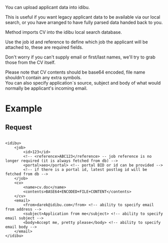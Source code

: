 You can upload applicant data into idibu.

This is useful if you want legacy applicant data to be available via our local search, or you have arranged to have fully parsed data handed back to you.

<p>Method imports CV into the idibu&nbsp;local search database.</p>
<p>Use the job id and reference to define which job the applicant will be attached to, these are required fields.</p>
<p>Don&#39;t worry if you can&#39;t supply email or first/last names, we&#39;ll try to grab those from the CV itself.</p>
<p>Please note that CV contents should be base64 encoded, file name shouldn&#39;t contain any extra symbols. <br />
You can also specify application`s source, subject and body of what would normally be applicant's incoming email.</p>
<div>
	<h1 class="p3">
		Example</h1>
	<h2>
		Request</h2>
	<pre>
<code type="xml">
&lt;idibu&gt;
    &lt;job&gt;
        &lt;id&gt;123&lt;/id&gt;
        &lt;!-- &lt;reference&gt;ABC123&lt;/reference&gt; -- job reference is no longer required (it is always fetched from db) --&gt;
        &lt;portal&gt;aeo&lt;/portal&gt; &lt;!-- portal BID or id can be provided --&gt;
        &lt;!-- if there is a portal id, latest postlog id will be fetched from db --&gt;
    &lt;/job&gt;
    &lt;cv&gt;
        &lt;name&gt;cv.doc&lt;/name&gt;
        &lt;contents&gt;BASE64+ENCODED+FILE+CONTENT&lt;/contents&gt;
    &lt;/cv&gt;
    &lt;email&gt;
        &lt;from&gt;darek@idibu.com&lt;/from&gt; &lt;!-- ability to specify email from address --&gt;
        &lt;subject&gt;Application from me&lt;/subject&gt; &lt;!-- ability to specify email subject --&gt;
        &lt;body&gt;Accept me, pretty please&lt;/body&gt; &lt;!-- ability to specify email body --&gt;
    &lt;/email&gt;
&lt;/idibu&gt;
</code></pre>
</div>
<p>&nbsp;</p>
